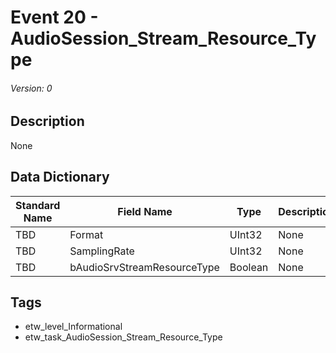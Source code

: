 # Event 20 - AudioSession_Stream_Resource_Type
###### Version: 0

## Description
None

## Data Dictionary
|Standard Name|Field Name|Type|Description|Sample Value|
|---|---|---|---|---|
|TBD|Format|UInt32|None|`None`|
|TBD|SamplingRate|UInt32|None|`None`|
|TBD|bAudioSrvStreamResourceType|Boolean|None|`None`|

## Tags
* etw_level_Informational
* etw_task_AudioSession_Stream_Resource_Type